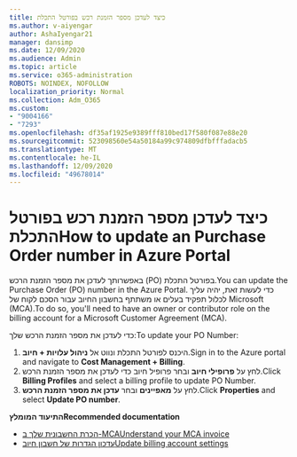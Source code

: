 ```yaml
---
title: כיצד לעדכן מספר הזמנת רכש בפורטל התכלת
ms.author: v-aiyengar
author: AshaIyengar21
manager: dansimp
ms.date: 12/09/2020
ms.audience: Admin
ms.topic: article
ms.service: o365-administration
ROBOTS: NOINDEX, NOFOLLOW
localization_priority: Normal
ms.collection: Adm_O365
ms.custom:
- "9004166"
- "7293"
ms.openlocfilehash: df35af1925e9389fff810bed17f580f087e88e20
ms.sourcegitcommit: 523098560e54a50184a99c974809dfbfffadacb5
ms.translationtype: MT
ms.contentlocale: he-IL
ms.lasthandoff: 12/09/2020
ms.locfileid: "49678014"
---
```

# <a name="how-to-update-an-purchase-order-number-in-azure-portal"></a><span data-ttu-id="a01c4-102">כיצד לעדכן מספר הזמנת רכש בפורטל התכלת</span><span class="sxs-lookup"><span data-stu-id="a01c4-102">How to update an Purchase Order number in Azure Portal</span></span>

<span data-ttu-id="a01c4-103">באפשרותך לעדכן את מספר הזמנת הרכש (PO) בפורטל התכלת.</span><span class="sxs-lookup"><span data-stu-id="a01c4-103">You can update the Purchase Order (PO) number in the Azure Portal.</span></span> <span data-ttu-id="a01c4-104">כדי לעשות זאת, יהיה עליך לכלול תפקיד בעלים או משתתף בחשבון החיוב עבור הסכם לקוח של Microsoft (MCA).</span><span class="sxs-lookup"><span data-stu-id="a01c4-104">To do so, you'll need to have an owner or contributor role on the billing account for a Microsoft Customer Agreement (MCA).</span></span> 

<span data-ttu-id="a01c4-105">כדי לעדכן את מספר הזמנת הרכש שלך:</span><span class="sxs-lookup"><span data-stu-id="a01c4-105">To update your PO Number:</span></span>
1. <span data-ttu-id="a01c4-106">היכנס לפורטל התכלת ונווט אל **ניהול עלויות + חיוב**.</span><span class="sxs-lookup"><span data-stu-id="a01c4-106">Sign in to the Azure portal and navigate to **Cost Management + Billing**.</span></span>
1. <span data-ttu-id="a01c4-107">לחץ על **פרופילי חיוב** ובחר פרופיל חיוב כדי לעדכן את מספר הזמנת הרכש.</span><span class="sxs-lookup"><span data-stu-id="a01c4-107">Click **Billing Profiles** and select a billing profile to update PO Number.</span></span>
1. <span data-ttu-id="a01c4-108">לחץ על **מאפיינים** ובחר **עדכן את מספר הזמנת הרכש**.</span><span class="sxs-lookup"><span data-stu-id="a01c4-108">Click **Properties** and select **Update PO number**.</span></span> 

<span data-ttu-id="a01c4-109">**התיעוד המומלץ**</span><span class="sxs-lookup"><span data-stu-id="a01c4-109">**Recommended documentation**</span></span>

- [<span data-ttu-id="a01c4-110">הכרת החשבונית שלך ב-MCA</span><span class="sxs-lookup"><span data-stu-id="a01c4-110">Understand your MCA invoice</span></span>](https://docs.microsoft.com/azure/cost-management-billing/understand/mca-understand-your-invoice)
- [<span data-ttu-id="a01c4-111">עדכון הגדרות של חשבון חיוב</span><span class="sxs-lookup"><span data-stu-id="a01c4-111">Update billing account settings</span></span>](https://docs.microsoft.com/microsoft-store/update-microsoft-store-for-business-account-settings)  
